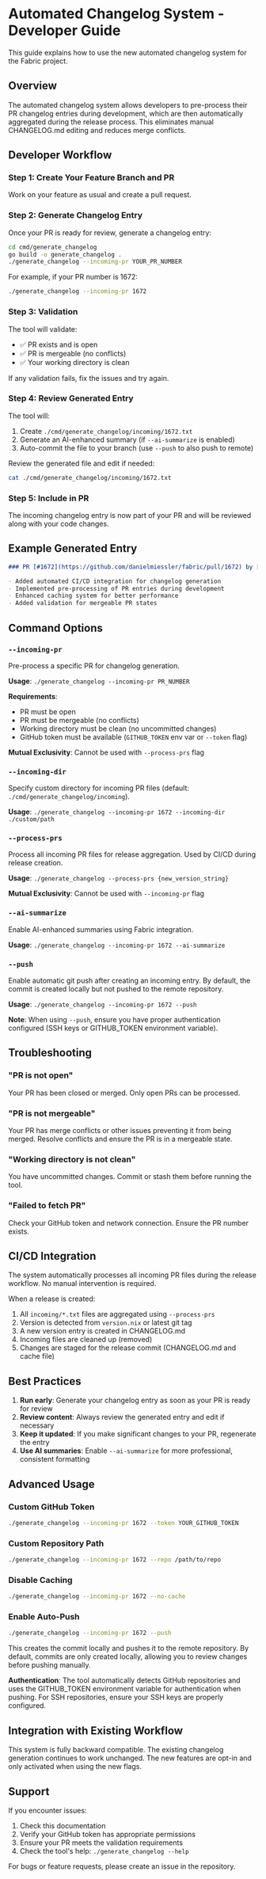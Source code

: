 # Automated Changelog System - Developer Guide

This guide explains how to use the new automated changelog system for the Fabric project.

## Overview

The automated changelog system allows developers to pre-process their PR changelog entries during development, which are then automatically aggregated during the release process. This eliminates manual CHANGELOG.md editing and reduces merge conflicts.

## Developer Workflow

### Step 1: Create Your Feature Branch and PR

Work on your feature as usual and create a pull request.

### Step 2: Generate Changelog Entry

Once your PR is ready for review, generate a changelog entry:

```bash
cd cmd/generate_changelog
go build -o generate_changelog .
./generate_changelog --incoming-pr YOUR_PR_NUMBER
```

For example, if your PR number is 1672:

```bash
./generate_changelog --incoming-pr 1672
```

### Step 3: Validation

The tool will validate:

- ✅ PR exists and is open
- ✅ PR is mergeable (no conflicts)
- ✅ Your working directory is clean

If any validation fails, fix the issues and try again.

### Step 4: Review Generated Entry

The tool will:

1. Create `./cmd/generate_changelog/incoming/1672.txt`
2. Generate an AI-enhanced summary (if `--ai-summarize` is enabled)
3. Auto-commit the file to your branch (use `--push` to also push to remote)

Review the generated file and edit if needed:

```bash
cat ./cmd/generate_changelog/incoming/1672.txt
```

### Step 5: Include in PR

The incoming changelog entry is now part of your PR and will be reviewed along with your code changes.

## Example Generated Entry

```markdown
### PR [#1672](https://github.com/danielmiessler/fabric/pull/1672) by [ksylvan](https://github.com/ksylvan): Changelog Generator Enhancement

- Added automated CI/CD integration for changelog generation
- Implemented pre-processing of PR entries during development
- Enhanced caching system for better performance
- Added validation for mergeable PR states
```

## Command Options

### `--incoming-pr`

Pre-process a specific PR for changelog generation.

**Usage**: `./generate_changelog --incoming-pr PR_NUMBER`

**Requirements**:

- PR must be open
- PR must be mergeable (no conflicts)
- Working directory must be clean (no uncommitted changes)
- GitHub token must be available (`GITHUB_TOKEN` env var or `--token` flag)

**Mutual Exclusivity**: Cannot be used with `--process-prs` flag

### `--incoming-dir`

Specify custom directory for incoming PR files (default: `./cmd/generate_changelog/incoming`).

**Usage**: `./generate_changelog --incoming-pr 1672 --incoming-dir ./custom/path`

### `--process-prs`

Process all incoming PR files for release aggregation. Used by CI/CD during release creation.

**Usage**: `./generate_changelog --process-prs {new_version_string}`

**Mutual Exclusivity**: Cannot be used with `--incoming-pr` flag

### `--ai-summarize`

Enable AI-enhanced summaries using Fabric integration.

**Usage**: `./generate_changelog --incoming-pr 1672 --ai-summarize`

### `--push`

Enable automatic git push after creating an incoming entry. By default, the commit is created locally but not pushed to the remote repository.

**Usage**: `./generate_changelog --incoming-pr 1672 --push`

**Note**: When using `--push`, ensure you have proper authentication configured (SSH keys or GITHUB_TOKEN environment variable).

## Troubleshooting

### "PR is not open"

Your PR has been closed or merged. Only open PRs can be processed.

### "PR is not mergeable"

Your PR has merge conflicts or other issues preventing it from being merged. Resolve conflicts and ensure the PR is in a mergeable state.

### "Working directory is not clean"

You have uncommitted changes. Commit or stash them before running the tool.

### "Failed to fetch PR"

Check your GitHub token and network connection. Ensure the PR number exists.

## CI/CD Integration

The system automatically processes all incoming PR files during the release workflow. No manual intervention is required.

When a release is created:

1. All `incoming/*.txt` files are aggregated using `--process-prs`
2. Version is detected from `version.nix` or latest git tag
3. A new version entry is created in CHANGELOG.md
4. Incoming files are cleaned up (removed)
5. Changes are staged for the release commit (CHANGELOG.md and cache file)

## Best Practices

1. **Run early**: Generate your changelog entry as soon as your PR is ready for review
2. **Review content**: Always review the generated entry and edit if necessary
3. **Keep it updated**: If you make significant changes to your PR, regenerate the entry
4. **Use AI summaries**: Enable `--ai-summarize` for more professional, consistent formatting

## Advanced Usage

### Custom GitHub Token

```bash
./generate_changelog --incoming-pr 1672 --token YOUR_GITHUB_TOKEN
```

### Custom Repository Path

```bash
./generate_changelog --incoming-pr 1672 --repo /path/to/repo
```

### Disable Caching

```bash
./generate_changelog --incoming-pr 1672 --no-cache
```

### Enable Auto-Push

```bash
./generate_changelog --incoming-pr 1672 --push
```

This creates the commit locally and pushes it to the remote repository. By default, commits are only created locally, allowing you to review changes before pushing manually.

**Authentication**: The tool automatically detects GitHub repositories and uses the GITHUB_TOKEN environment variable for authentication when pushing. For SSH repositories, ensure your SSH keys are properly configured.

## Integration with Existing Workflow

This system is fully backward compatible. The existing changelog generation continues to work unchanged. The new features are opt-in and only activated when using the new flags.

## Support

If you encounter issues:

1. Check this documentation
2. Verify your GitHub token has appropriate permissions
3. Ensure your PR meets the validation requirements
4. Check the tool's help: `./generate_changelog --help`

For bugs or feature requests, please create an issue in the repository.
